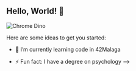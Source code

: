 ## Hello, World! 👋


![Chrome Dino](https://mir-s3-cdn-cf.behance.net/project_modules/max_1200/4ff07986208593.5d9a654e92f36.gif)

Here are some ideas to get you started:

- 🌱 I’m currently learning code in 42Malaga

- ⚡ Fun fact: I have a degree on psychology
-->
